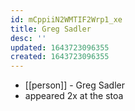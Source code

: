 ```yaml
---
id: mCppiiN2WMTIF2Wrp1_xe
title: Greg Sadler
desc: ''
updated: 1643723096355
created: 1643723096355
---
```



- [[person]] - Greg Sadler
- appeared 2x at the stoa

